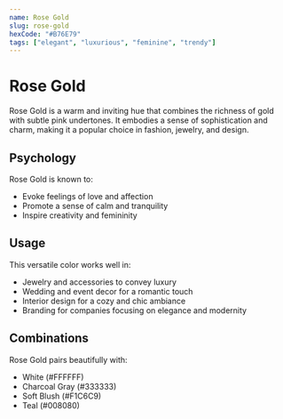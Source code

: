 ```yaml
---
name: Rose Gold
slug: rose-gold
hexCode: "#B76E79"
tags: ["elegant", "luxurious", "feminine", "trendy"]
---
```


# Rose Gold

Rose Gold is a warm and inviting hue that combines the richness of gold with subtle pink undertones. It embodies a sense of sophistication and charm, making it a popular choice in fashion, jewelry, and design.

## Psychology

Rose Gold is known to:
- Evoke feelings of love and affection
- Promote a sense of calm and tranquility
- Inspire creativity and femininity

## Usage

This versatile color works well in:
- Jewelry and accessories to convey luxury
- Wedding and event decor for a romantic touch
- Interior design for a cozy and chic ambiance
- Branding for companies focusing on elegance and modernity

## Combinations

Rose Gold pairs beautifully with:
- White (#FFFFFF)
- Charcoal Gray (#333333)
- Soft Blush (#F1C6C9)
- Teal (#008080)